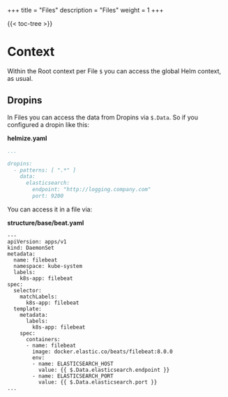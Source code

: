 +++
title = "Files"
description = "Files"
weight = 1
+++

{{< toc-tree >}}



# Context

Within the Root context per File `$` you can access the global Helm context, as usual.

## Dropins

In Files you can access the data from Dropins via `$.Data`. So if you configured a dropin like this:

**helmize.yaml**
```YAML
...

dropins: 
  - patterns: [ ".*" ]
    data:
      elasticsearch:
        endpoint: "http://logging.company.com"
        port: 9200

``` 

You can access it in a file via: 

**structure/base/beat.yaml**
``` 
---
apiVersion: apps/v1
kind: DaemonSet
metadata:
  name: filebeat
  namespace: kube-system
  labels:
    k8s-app: filebeat
spec:
  selector:
    matchLabels:
      k8s-app: filebeat
  template:
    metadata:
      labels:
        k8s-app: filebeat
    spec:
      containers:
      - name: filebeat
        image: docker.elastic.co/beats/filebeat:8.0.0
        env:
        - name: ELASTICSEARCH_HOST
          value: {{ $.Data.elasticsearch.endpoint }}
        - name: ELASTICSEARCH_PORT
          value: {{ $.Data.elasticsearch.port }}
...
``` 

